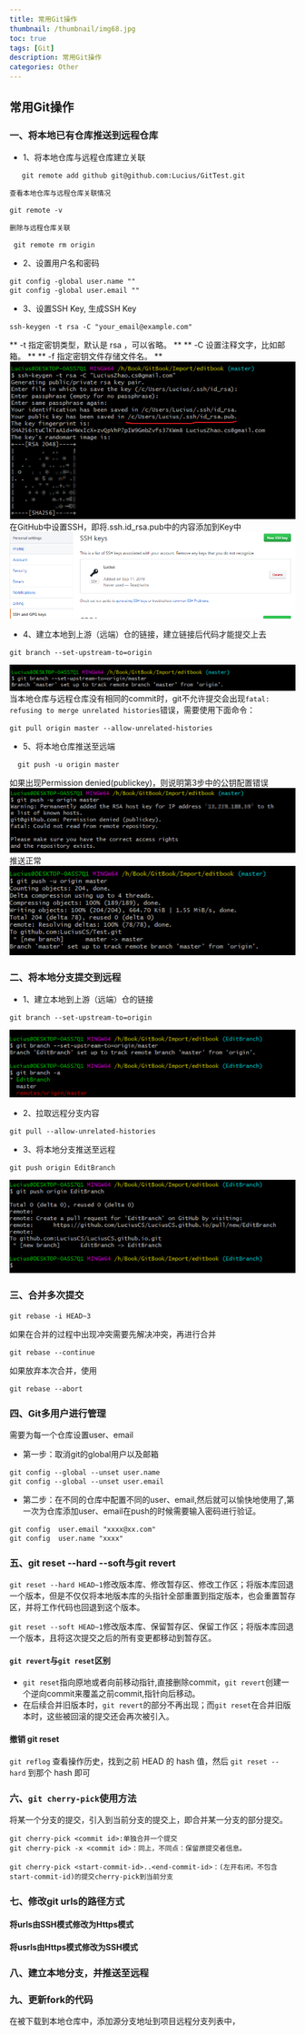 ```yaml
---
title: 常用Git操作
thumbnail: /thumbnail/img68.jpg
toc: true
tags: [Git]
description: 常用Git操作
categories: Other
---
```



## 常用Git操作

### 一、将本地已有仓库推送到远程仓库

* 1、将本地仓库与远程仓库建立关联
```
   git remote add github git@github.com:Lucius/GitTest.git
```
    查看本地仓库与远程仓库关联情况
```
git remote -v
```
    删除与远程仓库关联 
```
 git remote rm origin
```

* 2、设置用户名和密码
```
git config -global user.name ""
git config -global user.email ""
```
* 3、设置SSH Key,
    生成SSH Key
```
ssh-keygen -t rsa -C "your_email@example.com"
```
** -t 指定密钥类型，默认是 rsa ，可以省略。 **
** -C 设置注释文字，比如邮箱。 **
** -f 指定密钥文件存储文件名。 ** 
![](public/img/other/GitImg1.png)
   在GitHub中设置SSH，即将.ssh.id_rsa.pub中的内容添加到Key中
![](public/img/other/GitImg2.png)
* 4、建立本地到上游（远端）仓的链接，建立链接后代码才能提交上去
```
git branch --set-upstream-to=origin
```
![](public/img/other/GitImg3.png)
    当本地仓库与远程仓库没有相同的commit时，git不允许提交会出现`fatal: refusing to merge unrelated histories`错误，需要使用下面命令：
```
git pull origin master --allow-unrelated-histories
```
* 5、将本地仓库推送至远端
```
  git push -u origin master 
```
如果出现Permission denied(publickey)，则说明第3步中的公钥配置错误
![](public/img/other/GitImg4.png)
推送正常
![](public/img/other/GitImg5.png)

### 二、将本地分支提交到远程

* 1、建立本地到上游（远端）仓的链接
```
git branch --set-upstream-to=origin
```
![](public/img/other/GitImg6.png)

* 2、拉取远程分支内容
```
git pull --allow-unrelated-histories
```
* 3、将本地分支推送至远程
```
git push origin EditBranch
```
![](public/img/other/GitImg7.png)


### 三、合并多次提交

```
git rebase -i HEAD~3
```

如果在合并的过程中出现冲突需要先解决冲突，再进行合并
```
git rebase --continue  
```

如果放弃本次合并，使用
```
git rebase --abort 
```
### 四、Git多用户进行管理

需要为每一个仓库设置user、email

* 第一步：取消git的global用户以及邮箱

```
git config --global --unset user.name
git config --global --unset user.email

```


* 第二步：在不同的仓库中配置不同的user、email,然后就可以愉快地使用了,第一次为仓库添加user、email在push的时候需要输入密码进行验证。

```
git config  user.email "xxxx@xx.com"
git config  user.name "xxxx"

```

### 五、git reset --hard --soft与git revert

`git reset --hard HEAD~1`修改版本库、修改暂存区、修改工作区；将版本库回退一个版本，但是不仅仅将本地版本库的头指针全部重置到指定版本，也会重置暂存区，并将工作代码也回退到这个版本。

`git reset --soft HEAD~1`修改版本库、保留暂存区、保留工作区；将版本库回退一个版本，且将这次提交之后的所有变更都移动到暂存区。

#### `git revert`与`git reset`区别
* `git reset`指向原地或者向前移动指针,直接删除commit，`git revert`创建一个逆向commit来覆盖之前commit,指针向后移动。
*  在后续合并旧版本时，`git revert`的部分不再出现；而`git reset`在合并旧版本时，这些被回滚的提交还会再次被引入。

#### 撤销 git reset

`git reflog` 查看操作历史，找到之前 HEAD 的 hash 值，然后 `git reset --hard` 到那个 hash 即可


### 六、`git cherry-pick`使用方法

将某一个分支的提交，引入到当前分支的提交上，即合并某一分支的部分提交。

```
git cherry-pick <commit id>:单独合并一个提交
git cherry-pick -x <commit id>：同上，不同点：保留原提交者信息。

git cherry-pick <start-commit-id>..<end-commit-id>：(左开右闭，不包含start-commit-id)的提交cherry-pick到当前分支
```


### 七、修改git urls的路径方式

#### 将urls由SSH模式修改为Https模式

#### 将usrls由Https模式修改为SSH模式


### 八、建立本地分支，并推送至远程


### 九、更新fork的代码
在被下载到本地仓库中，添加源分支地址到项目远程分支列表中，






